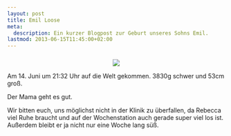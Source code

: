```yaml
---
layout: post
title: Emil Loose
meta:
  description: Ein kurzer Blogpost zur Geburt unseres Sohns Emil.
lastmod: 2013-06-15T11:45:00+02:00
---
```


<center>
  <img
      src="https://lh4.googleusercontent.com/-ewSNYQuokkU/UbwlVb_q_XI/AAAAAAAAFTw/W-onO3UhoYY/s800/20130615_0003.jpg"
      style="margin-top: 0.6em;"/>
</center>

Am 14. Juni um 21:32 Uhr auf die Welt gekommen. 3830g schwer und 53cm groß.

Der Mama geht es gut.

Wir bitten euch, uns möglichst nicht in der Klinik zu überfallen, da Rebecca
viel Ruhe braucht und auf der Wochenstation auch gerade super viel los ist.
Außerdem bleibt er ja nicht nur eine Woche lang süß.
